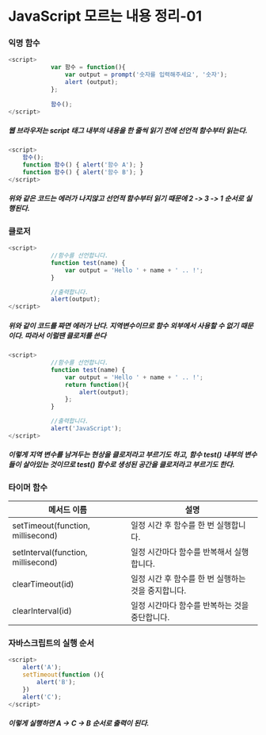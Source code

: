 # JavaScript 모르는 내용 정리-01

### 익명 함수

```javascript
<script>
            var 함수 = function(){
                var output = prompt('숫자를 입력해주세요', '숫자');
                alert (output);
            };
            
            함수();
</script>
```

##### 웹 브라우저는 script 태그 내부의 내용을 한 줄씩 읽기 전에 선언적 함수부터 읽는다.

```javascript
<script>
    함수();
	function 함수() { alert('함수 A'); }
	function 함수() { alert('함수 B'); }
</script>
```

##### 위와 같은 코드는 에러가 나지않고 선언적 함수부터 읽기 때문에 2 -> 3 -> 1 순서로 실행된다.

### 클로저

```javascript
<script>
            //함수를 선언합니다.
            function test(name) {
                var output = 'Hello ' + name + ' .. !';
            }

            //출력합니다.
            alert(output);
</script>
```

##### 위와 같이 코드를 짜면 에러가 난다. 지역변수이므로 함수 외부에서 사용할 수 없기 때문이다. 따라서 이럴땐 클로저를 쓴다

```javascript
<script>
            //함수를 선언합니다.
            function test(name) {
                var output = 'Hello ' + name + ' .. !';
                return function(){
                    alert(output);
                };
            }

            //출력합니다.
            alert('JavaScript');
</script>
```

#####  이렇게 지역 변수를 남겨두는 현상을 클로저라고 부르기도 하고, 함수 test() 내부의 변수들이 살아있는 것이므로 test() 함수로 생성된 공간을 클로저라고 부르기도 한다.

### 타이머 함수

| 메서드 이름                        | 설명                                                |
| ---------------------------------- | --------------------------------------------------- |
| setTimeout(function, millisecond)  | 일정 시간 후 함수를 한 번 실행합니다.               |
| setInterval(function, millisecond) | 일정 시간마다 함수를 반복해서 실행합니다.           |
| clearTimeout(id)                   | 일정 시간 후 함수를 한 번 실행하는 것을 중지합니다. |
| clearInterval(id)                  | 일정 시간마다 함수를 반복하는 것을 중단합니다.      |

### 자바스크립트의 실행 순서

```javascript
<script>
	alert('A');
	setTimeout(function (){
		alert('B');
	})
	alert('C');
</script>
```

##### 이렇게 실행하면 A -> C -> B 순서로 출력이 된다.
